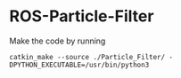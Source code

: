 # ROS-Particle-Filter

Make the code by running 
```
catkin_make --source ./Particle_Filter/ -DPYTHON_EXECUTABLE=/usr/bin/python3
```
